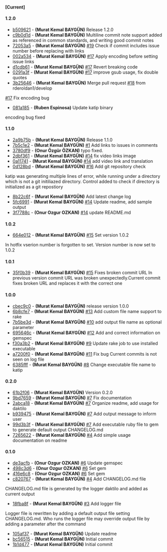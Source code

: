 
#### [Current]


#### 1.2.0
 * [b509621](../../commit/b509621) - __(Murat Kemal BAYGÜN)__ Release 1.2.0
 * [c9b0d1d](../../commit/c9b0d1d) - __(Murat Kemal BAYGÜN)__ Multiline commit note support added as referenced in common standards, and writing good commit notes
 * [72053a5](../../commit/72053a5) - __(Murat Kemal BAYGÜN)__ [#19](../../issues/19) Check if commit includes issue number before replacing with links
 * [002a534](../../commit/002a534) - __(Murat Kemal BAYGÜN)__ [#17](../../issues/17) Apply encoding before setting issue links
 * [d1cdb61](../../commit/d1cdb61) - __(Murat Kemal BAYGÜN)__ [#17](../../issues/17) Revert breaking code
 * [0291a3f](../../commit/0291a3f) - __(Murat Kemal BAYGÜN)__ [#17](../../issues/17) improve gsub usage, fix double quotes
 * [3b25646](../../commit/3b25646) - __(Murat Kemal BAYGÜN)__ Merge pull request [#18](../../issues/18) from rderoldan1/develop

[#17](../../issues/17) Fix encoding bug
 * [081a185](../../commit/081a185) - __(Ruben Espinosa)__ Update katip binary

encoding bug fixed

#### 1.1.0
 * [2a9b75b](../../commit/2a9b75b) - __(Murat Kemal BAYGÜN)__ Release 1.1.0
 * [7b5c1e2](../../commit/7b5c1e2) - __(Murat Kemal BAYGÜN)__ [#1](../../issues/1) Add links to issues in comments
 * [3780df9](../../commit/3780df9) - __(Onur Özgür ÖZKAN)__ typo fixed.
 * [2dbf361](../../commit/2dbf361) - __(Murat Kemal BAYGÜN)__ [#14](../../issues/14) fix video links image
 * [0a11741](../../commit/0a11741) - __(Murat Kemal BAYGÜN)__ [#14](../../issues/14) add video link and translation
 * [0d128bd](../../commit/0d128bd) - __(Murat Kemal BAYGÜN)__  [#16](../../issues/16) Add git repository check

katip was generating multiple lines of error, while running under
a directory which is not a git initiliazed directory. Control added
to check if directory is initialized as a git repostiory

 * [8b22c6f](../../commit/8b22c6f) - __(Murat Kemal BAYGÜN)__ Add latest change log
 * [5fc6991](../../commit/5fc6991) - __(Murat Kemal BAYGÜN)__ [#14](../../issues/14) Update readme, add sample output
 * [3f7788c](../../commit/3f7788c) - __(Onur Ozgur OZKAN)__ [#14](../../issues/14) update README.md

#### 1.0.2
 * [664e012](../../commit/664e012) - __(Murat Kemal BAYGÜN)__  [#15](../../issues/15) Set version 1.0.2

  In hotfix vserion number is forgotten to set. Version number is
now set to 1.0.2

#### 1.0.1
 * [35f0b39](../../commit/35f0b39) - __(Murat Kemal BAYGÜN)__  [#15](../../issues/15) Fixes broken commit URL   In previous version commit URL was broken unexpectedly.Current commit fixes broken URL and replaces it with the correct one

#### 1.0.0
 * [cbec9c0](../../commit/cbec9c0) - __(Murat Kemal BAYGÜN)__ release version 1.0.0
 * [6b8cfe7](../../commit/6b8cfe7) - __(Murat Kemal BAYGÜN)__ [#13](../../issues/13) Add custom file name support to rake
 * [7b5be3d](../../commit/7b5be3d) - __(Murat Kemal BAYGÜN)__ [#10](../../issues/10) add output file name as optional parameter
 * [695646c](../../commit/695646c) - __(Murat Kemal BAYGÜN)__ [#12](../../issues/12) Add and correct information on gemspec
 * [f30a3b2](../../commit/f30a3b2) - __(Murat Kemal BAYGÜN)__ [#9](../../issues/9) Update rake job to use installed executable
 * [a7200f0](../../commit/a7200f0) - __(Murat Kemal BAYGÜN)__ [#11](../../issues/11) Fix bug Current commits is not seen on log file
 * [6385fff](../../commit/6385fff) - __(Murat Kemal BAYGÜN)__ [#8](../../issues/8) Change executable file name to katip

#### 0.2.0
 * [61b2f06](../../commit/61b2f06) - __(Murat Kemal BAYGÜN)__ Version 0.2.0
 * [9bd7659](../../commit/9bd7659) - __(Murat Kemal BAYGÜN)__ [#7](../../issues/7) Fix documentation
 * [2abca18](../../commit/2abca18) - __(Murat Kemal BAYGÜN)__ [#7](../../issues/7) Organize readme, add usage for daktilo
 * [b939475](../../commit/b939475) - __(Murat Kemal BAYGÜN)__ [#7](../../issues/7) Add output message to inform user
 * [99d3b3f](../../commit/99d3b3f) - __(Murat Kemal BAYGÜN)__ [#7](../../issues/7) Add executable ruby file to gem to generate default output CHANGELOG.md
 * [7265622](../../commit/7265622) - __(Murat Kemal BAYGÜN)__  [#4](../../issues/4) Add simple usage documentation on readme

#### 0.1.0
 * [de3acfb](../../commit/de3acfb) - __(Onur Ozgur OZKAN)__ [#6](../../issues/6) Update gemspec
 * [498c3d6](../../commit/498c3d6) - __(Onur Ozgur OZKAN)__ [#6](../../issues/6) Set gem
 * [416e6c8](../../commit/416e6c8) - __(Onur Ozgur OZKAN)__ [#6](../../issues/6) Set gem
 * [c820767](../../commit/c820767) - __(Murat Kemal BAYGÜN)__  [#4](../../issues/4) Add CHANGELOG.md file

CHANGELOG.md file is generated by the logger daktilo
and added as current output

 * [18fba8f](../../commit/18fba8f) - __(Murat Kemal BAYGÜN)__  [#3](../../issues/3) Add logger file

Logger file is rewritten by adding a default output file setting
CHANGELOG.md. Who runs the logger file may override output file
by adding a parameter after the command

 * [105af37](../../commit/105af37) - __(Murat Kemal BAYGÜN)__ Update readme
 * [bc56515](../../commit/bc56515) - __(Murat Kemal BAYGÜN)__ Initial commit
 * [1b1d477](../../commit/1b1d477) - __(Murat Kemal BAYGÜN)__ Initial commit
